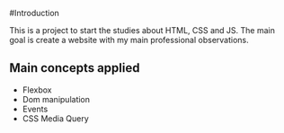 #Introduction

This is a project to start the studies about HTML, CSS and JS.
The main goal is create a website with my main professional observations.

## Main concepts applied

- Flexbox
- Dom manipulation
- Events
- CSS Media Query
